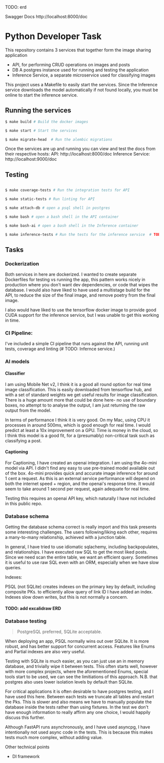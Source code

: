 TODO: erd

Swagger Docs
http://localhost:8000/doc

 # Python Developer Task

This repository contains 3 services that together form the image sharing application

- API, for performing CRUD operations on images and posts
- DB A postgres instance used for running and testing the application
- Inference Service, a separate microservice used for classifying images

This project uses a Makefile to easily start the services.
Since the Inference service downloads the model automatically if not found locally, you must be online
to start the inference service. 

## Running the services
```bash
$ make build # Build the docker images

$ make start # Start the services

$ make migrate-head  # Run the alembic migrations

```
Once the services are up and running you can view and test the docs from their respective hosts:
API: http://localhost:8000/doc
Inference Service: http://localhost:9000/doc

## Testing
```bash

$ make coverage-tests # Run the integration tests for API 

$ make static-tests # Run linting for API

$ make attach-db # open a psql shell in postgres

$ make bash # open a bash shell in the API container

$ make bash-ai # open a bash shell in the Inference container

$ make inference-tests # Run the tests for the inference service  # TODO: make this exist

```


## Tasks

### Dockerization

Both services in here are dockerized. I wanted to create separate Dockerfiles for testing vs running the app,
this pattern works nicely in production where you don't want dev dependencies, or code that wipes the database.
I would also have liked to have used a multistage build for the API, to reduce the size of the final image, 
and remove poetry from the final image.

I also would have liked to use the tensorflow docker image to provide good CUDA support for the inference service,
but I was unable to get this working in time.

### CI Pipeline:
I've included a simple CI pipeline that runs against the API, running unit tests, coverage and linting (# TODO: Infernce service.)


### AI models

#### Classifier
I am using Mobile Net v2, I think it is a good all round option for real time image classification.
This is easily downloaded from tensorflow hub, and with a set of standard weights we get useful results for
image classification. There is a huge amount more that could be done here- no use of boundary boxes, no attempt to 
to analyse the output, I am just returning the raw output from the model.

In terms of performance I think it is very good. On my Mac, using CPU it processes in around 500ms, which is good enough for real time.
I would predict at least a 10x improvement on a GPU. Time is money in the cloud, so I think this model is a good fit, for 
a (presumably) non-critical task such as classifying a post.

#### Captioning

For Captioning, I have created an openai integration. I am using the 4o-mini model via API.
I didn't find any easy to use pre-trained model available out of the box. 4o-mini provides
quick and accurate image inference for around 1 cent a request. As this is an external service
performance will depend on both the internet speed + region, and the openai's response time.
It would seem to take around 1 second per request, again adequate for real time.

Testing this requires an openai API key, which naturally I have not included in this public repo.

### Database schema

Getting the database schema correct is really import and this task presents some interesting challenges.
The users following/liking each other, requires a many-to-many relationship, achieved
with a junction table.

In general, I have tried to use idiomatic sqlachemy, including backpopulates, and relationships.
I have executed raw SQL to get the most liked posts. Since we need scan the entire table, we want an efficient query.
Sometimes it is useful to use raw SQL even with an ORM, especially when we have slow queries.

Indexes:

PSQL (not SQLite) creates indexes on the primary key by default, including composite PKs.
to efficiently allow query of link ID I have added an index. Indexes slow down writes, but this is not normally a concern.



#### TODO: add excalidraw ERD

### Database testing

> PostgreSQL preferred, SQLite acceptable.

When deploying an app, PSQL normally wins out over SQLite. It is more robust, and has better support for concurrent access.
Features like Enums and Partial indexes are also very useful.

Testing with SQLite is much easier, as you can just use an in memory database, and trivially wipe it between tests.
This often starts well, however with more complex projects, where the aforementioned Enums, special tools start to be used,
we can see the limitiations of this approach. N.B. that postgres also uses lower isolation levels by default than SQLite. 

For critical applications it is often desirable to have postgres testing, and I have used this here.
Between each tests we truncate all tables and restart the Pks. This is slower and also means we have to manually populate the 
database inside the tests rather than using fixtures. 
In the test we don't have enough information to really affirm any one choice, I would happily discuss this further.


Although FastAPI runs asynchronously, and I have used asyncpg, I have intentionally not used async code in the tests. This is because
this makes tests much more complex, without adding value.



Other technical points
- DI framework

